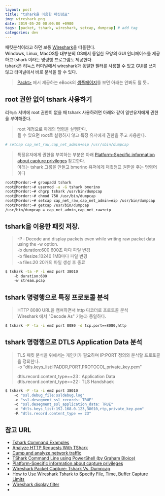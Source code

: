 ```yaml
---
layout: post
title: "tshark을 이용한 패킷덤프"
img: wireshark.png
date: 2019-05-20 00:00:00 +0900
tags: [packet, tshark, wireshark, setcap, dumpcap] # add tag
categories: dev
---
```


패킷분석이라고 하면 보통 [Wireshark][Wireshark]을 떠올린다.  
Windows, Linux, MacOS등 대부분의 OS에서 동일한 모양의 GUI 인터페이스를 제공하고 tshark 이라는 명령행 프로그램도 제공한다.  
tshark은 리눅스 터미널에서 wireshark과 동일한 필터를 사용할 수 있고 GUI를 쓰지 않고 터미널에서 바로 분석을 할 수 있다.  
> [Packt>](packtpub.com) 에서 제공하는 eBook의 [샘플페이지](https://subscription.packtpub.com/book/networking_and_servers/9781782165385/1/ch01lvl1sec08/capturing-data-with-tshark-must-know)를 보면 아래는 안봐도 될 듯..   

## root 권한 없이 tshark 사용하기

리눅스 서버에 root 권한이 없을 때 tshark 사용하려면 아래와 같이 일반유저에게 권한을 부여해준다. 
> root 계정으로 아래의 명령을 실행한다.  
> 될 수 있으면 root로 실행하지 않고 특정 유저에게 권한을 주고 사용한다.  

```bash
# setcap cap_net_raw,cap_net_admin+eip /usr/sbin/dumpcap 
```

> 특정유저에게 권한을 부여하는 부분은 아래 [Platform-Specific information about capture privileges](https://wiki.wireshark.org/CaptureSetup/CapturePrivileges) 참고한다.  
> 아래는 tshark 그룹을 만들고 bmerino 유저에게 패킷덤프 권한을 주는 명령어이다  

```bash
root@Mordor:~# groupadd tshark
root@Mordor:~# usermod -a -G tshark bmerino
root@Mordor:~# chgrp tshark /usr/bin/dumpcap
root@Mordor:~# chmod 750 /usr/bin/dumpcap
root@Mordor:~# setcap cap_net_raw,cap_net_admin=eip /usr/bin/dumpcap
root@Mordor:~# getcap /usr/bin/dumpcap
/usr/bin/dumpcap = cap_net_admin,cap_net_raw+eip
```

## tshark을 이용한 패킷 저장. 

> -P : Decode and display packets even while writing raw packet data using the -w option.  
> -b duration:600 600초 마다 파일 변경  
> -b filesize:10240 1MB마다 파일 변경  
> -a files:20 20개의 파일 생성 후 종료  

```bash
$ tshark -ta -P -i em2 port 38010 
	-b duration:600 
	-w stream.pcap
```

## tshark 명령행으로 특정 프로토콜 분석
> HTTP 8080 URL을 캠쳐하면서 http 디코더로 프로토콜 분석  
> Wireshark 에서 "Decode As" 기능과 동일하다.  

```bash
$ tshark -P -ta -i em2 port 8080 -d tcp.port==8080,http
```

## tshark 명령행으로 DTLS Application Data 분석
> TLS 패킷 분석을 위해서는 개인키가 필요하며 IP:PORT 정의와 분석할 프로토콜을 정의한다.  
> -o "dtls.keys_list:IPADDR,PORT,PROTOCOL,private_key.pem"  
>
> dtls.record.content_type==23 : Application Data  
> dtls.record.content_type==22 : TLS Handshaek  

```bash
$ tshark -P -ta -i em2 port 38010 
	-o "ssl.debug_file:ssldebug.log" 
	-o "ssl.desegment_ssl_records: TRUE" 
	-o "ssl.desegment_ssl_application_data: TRUE"  
	-o "dtls.keys_list:192.168.0.123,38010,rtp,private_key.pem" 
	-R "dtls.record.content_type == 23"
```

## 참고 URL
- [Tshark Command Examples](https://linuxsimba.com/tshark-examples)
- [Analyze HTTP Requests With TShark](https://kvz.io/blog/2010/05/15/analyze-http-requests-with-tshark/)
- [Dump and analyze network traffic](https://explainshell.com/explain?cmd=tshark++-d+udp.port%3D%3D8472%2Cvxlan+-r+1.cap+"tcp.analysis.duplicate_ack_num%3D%3D1")
- [TShark Command Line using PowerShell (by Graham Bloice)](https://sharkfesteurope.wireshark.org/assets/presentations17eu/33.7z)
- [Platform-Specific information about capture privileges](https://wiki.wireshark.org/CaptureSetup/CapturePrivileges)
- [Wireshark Packet Capture: Tshark Vs. Dumpcap](https://www.networkcomputing.com/networking/wireshark-packet-capture-tshark-vs-dumpcap)
- [How to Use Wireshark Tshark to Specify File, Time, Buffer Capture Limits](https://www.thegeekstuff.com/2014/05/wireshark-file-buffer-size/)
- [Wireshark display filter](http://packetlife.net/media/library/13/Wireshark_Display_Filters.pdf)
- 

[Wireshark]: https://www.wireshark.org

